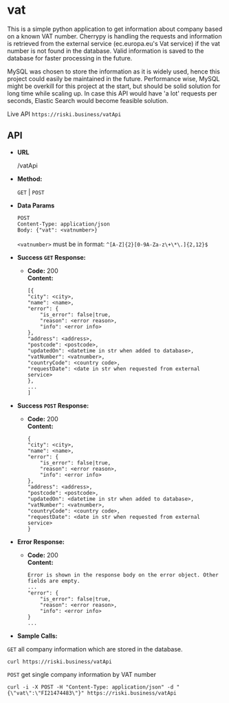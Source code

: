 # vat
This is a simple python application to get information about company based on a known VAT number.
Cherrypy is handling the requests and information is retrieved from the external service (ec.europa.eu's Vat service) if the vat number is not found in the database. Valid information is saved to the database for faster processing in the future.

MySQL was chosen to store the information as it is widely used, hence this project could easily be maintained in the future. Performance wise, MySQL might be overkill for this project at the start, but should be solid solution for long time while scaling up. In case this API would have 'a lot' requests per seconds, Elastic Search would become feasible solution.

Live API
`https://riski.business/vatApi`

**API**
----

* **URL**

  /vatApi

* **Method:**

  `GET` | `POST` 

* **Data Params**
  
  `POST`<br />
  `Content-Type: application/json`<br />
  `Body: {"vat": <vatnumber>}`<br />
  <br />
  `<vatnumber>` must be in format: `^[A-Z]{2}[0-9A-Za-z\+\*\.]{2,12}$`

* **Success `GET` Response:**

  * **Code:** 200 <br />
    **Content:**   
    ```
    [{
    "city": <city>,
    "name": <name>,
    "error": {
        "is_error": false|true,
        "reason": <error reason>,
        "info": <error info>
    },
    "address": <address>,
    "postcode": <postcode>,
    "updatedOn": <datetime in str when added to database>,
    "vatNumber": <vatnumber>,
    "countryCode": <country code>,
    "requestDate": <date in str when requested from external service>
    }, 
    ...
    ]
    ```

* **Success `POST` Response:**

  * **Code:** 200 <br />
    **Content:**   
    ```
    {
    "city": <city>,
    "name": <name>,
    "error": {
        "is_error": false|true,
        "reason": <error reason>,
        "info": <error info>
    },
    "address": <address>,
    "postcode": <postcode>,
    "updatedOn": <datetime in str when added to database>,
    "vatNumber": <vatnumber>,
    "countryCode": <country code>,
    "requestDate": <date in str when requested from external service>
    }
    ```
 
* **Error Response:**

  * **Code:** 200  <br />
    **Content:** 
    ```
    Error is shown in the response body on the error object. Other fields are empty.
    ...
    "error": {
        "is_error": false|true,
        "reason": <error reason>,
        "info": <error info>
    }
    ...
    ```


* **Sample Calls:**

`GET` all company information which are stored in the database.
```
curl https://riski.business/vatApi
```


`POST` get single company information by VAT number
```
curl -i -X POST -H "Content-Type: application/json" -d "{\"vat\":\"FI21474483\"}" https://riski.business/vatApi
```
  
